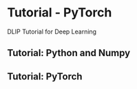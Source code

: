 # Tutorial - PyTorch

DLIP Tutorial for Deep Learning

## Tutorial: Python and Numpy

## Tutorial: PyTorch

##
